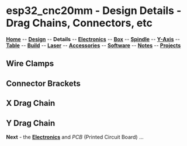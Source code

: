 # esp32_cnc20mm - Design Details - Drag Chains, Connectors, etc

**[Home](readme.md)** --
**[Design](design.md)** --
**Details** --
**[Electronics](electronics.md)** --
**[Box](box.md)** --
**[Spindle](spindle.md)** --
**[Y-Axis](y_axis.md)** --
**[Table](table.md)** --
**[Build](build.md)** --
**[Laser](laser.md)** --
**[Accessories](accessories.md)** --
**[Software](software.md)** --
**[Notes](notes.md)** --
**[Projects](projects.md)**


## Wire Clamps


## Connector Brackets


## X Drag Chain


## Y Drag Chain



**Next** - the **[Electronics](electronics.md)** and *PCB* (Printed Circuit Board) ...


